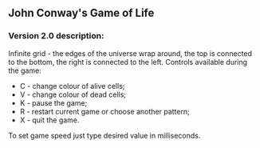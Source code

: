 ## John Conway's Game of Life

### Version 2.0 description:

Infinite grid - the edges of the universe wrap around, the top is connected to the bottom, the right is connected to the left.
Controls available during the game:

* C - change colour of alive cells;
* V - change colour of dead cells;
* K - pause the game;
* R - restart current game or choose another pattern;
* X - quit the game.

To set game speed just type desired value in milliseconds.
